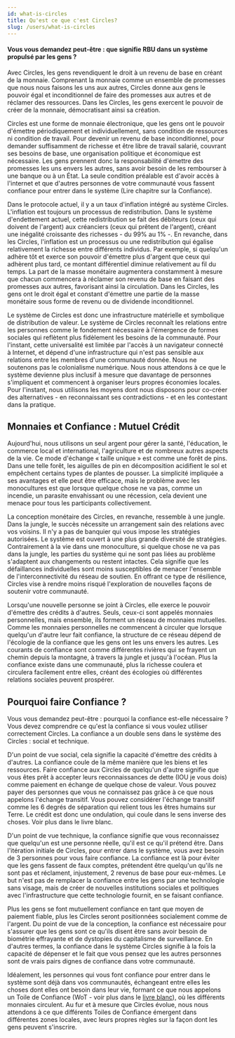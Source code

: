 ```yaml
---
id: what-is-circles
title: Qu'est ce que c'est Circles?
slug: /users/what-is-circles
---
```


####  Vous vous demandez peut-être : que signifie RBU dans un système propulsé par les gens ?

Avec Circles, les gens revendiquent le droit à un revenu de base en créant de la monnaie. Comprenant la monnaie comme un ensemble de promesses que nous nous faisons les uns aux autres, Circles donne aux gens le pouvoir égal et inconditionnel de faire des promesses aux autres et de réclamer des ressources. Dans les Circles, les gens exercent le pouvoir de créer de la monnaie, démocratisant ainsi sa création.

 Circles  est une forme de monnaie électronique, que les gens ont le pouvoir d'émettre périodiquement et individuellement, sans condition de ressources ni condition de travail. Pour devenir un revenu de base inconditionnel, pour demander suffisamment de richesse et être libre de travail salarié, couvrant ses besoins de base, une organisation politique et économique est nécessaire. Les gens prennent donc la responsabilité d'émettre des promesses les uns envers les autres, sans avoir besoin de les rembourser à une banque ou à un État. La seule condition préalable est d'avoir accès à l'internet et que d'autres personnes de votre communauté vous fassent confiance pour entrer dans le système (Lire chapitre sur la Confiance).

Dans le protocole actuel, il y a un taux d'inflation intégré au système Circles. L'inflation est toujours un processus de redistribution. Dans le système d'endettement actuel, cette redistribution se fait des débiteurs (ceux qui doivent de l'argent) aux créanciers (ceux qui prêtent de l'argent), créant une inégalité croissante des richesses - du 99% au 1% -. En revanche, dans les Circles, l'inflation est un processus ou une redistribution qui égalise relativement la richesse entre différents individus. Par exemple, si quelqu'un adhère tôt et exerce son pouvoir d'émettre plus d'argent que ceux qui adhèrent plus tard, ce montant différentiel diminue relativement au fil du temps. La part de la masse monétaire augmentera constamment à mesure que chacun commencera à réclamer son revenu de base en faisant des promesses aux autres, favorisant ainsi la circulation. Dans les Circles, les gens ont le droit égal et constant d'émettre une partie de la masse monétaire sous forme de revenu ou de dividende inconditionnel.

Le système de Circles est donc une infrastructure matérielle et symbolique de distribution de valeur. Le système de Circles reconnaît les relations entre les personnes comme le fondement nécessaire à l'émergence de formes sociales qui reflètent plus fidèlement les besoins de la communauté. Pour l'instant, cette universalité est limitée par l'accès à un navigateur connecté à Internet, et dépend d'une infrastructure qui n'est pas sensible aux relations entre les membres d'une communauté donnée. Nous ne soutenons pas le colonialisme numérique. Nous nous attendons à ce que le système devienne plus inclusif à mesure que davantage de personnes s'impliquent et commencent à organiser leurs propres économies locales. Pour l'instant, nous utilisons les moyens dont nous disposons pour co-créer des alternatives - en reconnaissant ses contradictions - et en les contestant dans la pratique.

## Monnaies et Confiance : Mutuel Crédit

Aujourd'hui, nous utilisons un seul argent pour gérer la santé, l'éducation, le commerce local et international, l'agriculture et de nombreux autres aspects de la vie. Ce mode d'échange « taille unique » est comme une forêt de pins. Dans une telle forêt, les aiguilles de pin en décomposition acidifient le sol et empêchent certains types de plantes de pousser. La simplicité impliquée a ses avantages et elle peut être efficace, mais le problème avec les monocultures est que lorsque quelque chose ne va pas, comme un incendie, un parasite envahissant ou une récession, cela devient une menace pour tous les participants collectivement.

La conception monétaire des Circles, en revanche, ressemble à une jungle. Dans la jungle, le succès nécessite un arrangement sain des relations avec vos voisins. Il n'y a pas de banquier qui vous impose les stratégies autorisées. Le système est ouvert à une plus grande diversité de stratégies. Contrairement à la vie dans une monoculture, si quelque chose ne va pas dans la jungle, les parties du système qui ne sont pas liées au problème s'adaptent aux changements ou restent intactes. Cela signifie que les défaillances individuelles sont moins susceptibles de menacer l'ensemble de l'interconnectivité du réseau de soutien. En offrant ce type de résilience, Circles vise à rendre moins risqué l'exploration de nouvelles façons de soutenir votre communauté.

Lorsqu'une nouvelle personne se joint à Circles, elle exerce le pouvoir d'émettre des crédits à d'autres. Seuls, ceux-ci sont appelés monnaies personnelles, mais ensemble, ils forment un réseau de monnaies mutuelles. Comme les monnaies personnelles ne commencent à circuler que lorsque quelqu'un d'autre leur fait confiance, la structure de ce réseau dépend de l'écologie de la confiance que les gens ont les uns envers les autres. Les courants de confiance sont comme différentes rivières qui se frayent un chemin depuis la montagne, à travers la jungle et jusqu'à l'océan. Plus la confiance existe dans une communauté, plus la richesse coulera et circulera facilement entre elles, créant des écologies où différentes relations sociales peuvent prospérer.

## Pourquoi faire Confiance ?

Vous vous demandez peut-être : pourquoi la confiance est-elle nécessaire ? Vous devez comprendre ce qu'est la confiance si vous voulez utiliser correctement Circles. La confiance a un double sens dans le système des Circles : social et technique.

D'un point de vue social, cela signifie la capacité d'émettre des crédits à d'autres. La confiance coule de la même manière que les biens et les ressources. Faire confiance aux Circles de quelqu'un d'autre signifie que vous êtes prêt à accepter leurs reconnaissances de dette (IOU je vous dois) comme paiement en échange de quelque chose de valeur. Vous pouvez payer des personnes que vous ne connaissez pas grâce à ce que nous appelons l'échange transitif. Vous pouvez considérer l'échange transitif comme les 6 degrés de séparation qui relient tous les êtres humains sur Terre. Le crédit est donc une ondulation, qui coule dans le sens inverse des choses. Voir plus dans le livre blanc.

D'un point de vue technique, la confiance signifie que vous reconnaissez que quelqu'un est une personne réelle, qu'il est ce qu'il prétend être. Dans l'itération initiale de Circles, pour entrer dans le système, vous avez besoin de 3 personnes pour vous faire confiance. La confiance est là pour éviter que les gens fassent de faux comptes, prétendent être quelqu'un qu'ils ne sont pas et réclament, injustement, 2 revenus de base pour eux-mêmes. Le but n'est pas de remplacer la confiance entre les gens par une technologie sans visage, mais de créer de nouvelles institutions sociales et politiques avec l'infrastructure que cette technologie fournit, en se faisant confiance.

Plus les gens se font mutuellement confiance en tant que moyen de paiement fiable, plus les Circles seront positionnées socialement comme de l'argent. Du point de vue de la conception, la confiance est nécessaire pour s'assurer que les gens sont ce qu'ils disent être sans avoir besoin de biométrie effrayante et de dystopies du capitalisme de surveillance. En d'autres termes, la confiance dans le système Circles signifie à la fois la capacité de dépenser et le fait que vous pensez que les autres personnes sont de vrais pairs dignes de confiance dans votre communauté.

Idéalement, les personnes qui vous font confiance pour entrer dans le système sont déjà dans vos communautés, échangeant entre elles les choses dont elles ont besoin dans leur vie, formant ce que nous appelons un Toile de Confiance (WoT - voir plus dans le [livre blanc](/docs/developers/whitepaper)), où les différents monnaies circulent. Au fur et à mesure que Circles évolue, nous nous attendons à ce que différents Toiles de Confiance émergent dans différentes zones locales, avec leurs propres règles sur la façon dont les gens peuvent s'inscrire.
